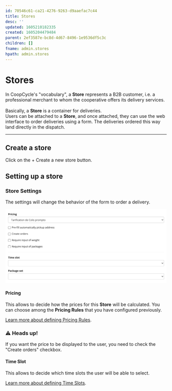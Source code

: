 ```yaml
---
id: 70546c61-ca21-4276-9263-d9aaefac7c44
title: Stores
desc: ''
updated: 1605210182335
created: 1605204479484
parent: 2ef3587e-bc8d-4d67-8496-1e9536df5c3c
children: []
fname: admin.stores
hpath: admin.stores
---
```

<link rel="stylesheet" href="https://stackpath.bootstrapcdn.com/bootstrap/4.5.0/css/bootstrap.min.css" integrity="sha384-9aIt2nRpC12Uk9gS9baDl411NQApFmC26EwAOH8WgZl5MYYxFfc+NcPb1dKGj7Sk" crossorigin="anonymous">
<script src="https://code.jquery.com/jquery-3.5.1.slim.min.js" integrity="sha384-DfXdz2htPH0lsSSs5nCTpuj/zy4C+OGpamoFVy38MVBnE+IbbVYUew+OrCXaRkfj" crossorigin="anonymous"></script>
<script src="https://cdn.jsdelivr.net/npm/popper.js@1.16.0/dist/umd/popper.min.js" integrity="sha384-Q6E9RHvbIyZFJoft+2mJbHaEWldlvI9IOYy5n3zV9zzTtmI3UksdQRVvoxMfooAo" crossorigin="anonymous"></script>
<script src="https://stackpath.bootstrapcdn.com/bootstrap/4.5.0/js/bootstrap.min.js" integrity="sha384-OgVRvuATP1z7JjHLkuOU7Xw704+h835Lr+6QL9UvYjZE3Ipu6Tp75j7Bh/kR0JKI" crossorigin="anonymous"></script>

# Stores

<div class="alert alert-info" role="alert">
In CoopCycle's "vocabulary", a <strong>Store</strong> represents a B2B customer, i.e. a professional merchant to whom the cooperative offers its delivery services.<br><br>
Basically, a <strong>Store</strong> is a container for deliveries.<br>
Users can be attached to a <strong>Store</strong>, and once attached, they can use the web interface to order deliveries using a form.
The deliveries ordered this way land directly in the dispatch.
</div>

* * *

## Create a store

Click on the <span class="badge badge-success">+ Create a new store</span> button.

## Setting up a store

### Store Settings

The settings will change the behavior of the form to order a delivery.

![Store Settings](/assets/images/store_settings_en.png)

#### Pricing

This allows to decide how the prices for this **Store** will be calculated.
You can choose among the **Pricing Rules** that you have configured previously.

[Learn more about defining Pricing Rules](/en/admin/actions/pricing.html).

<div class="alert alert-warning" role="alert">
<h3 class="alert-heading">⚠️ Heads up!</h3>If you want the price to be displayed to the user, you need to check the "Create orders" checkbox.
</div>

#### Time Slot

This allows to decide which time slots the user will be able to select.

[Learn more about defining Time Slots](/en/admin/actions/time-slots.html).

